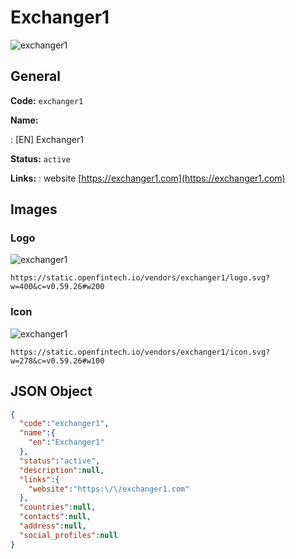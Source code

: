 
# Exchanger1 
![exchanger1](https://static.openfintech.io/vendors/exchanger1/logo.svg?w=400&c=v0.59.26#w200)  

## General 
 
**Code:** `exchanger1` 
 
**Name:** 
 
:	[EN] Exchanger1 
 
**Status:** `active` 
 
**Links:** 
: website [https://exchanger1.com](https://exchanger1.com) 
 

## Images 

### Logo 
 
![exchanger1](https://static.openfintech.io/vendors/exchanger1/logo.svg?w=400&c=v0.59.26#w200)  

```
https://static.openfintech.io/vendors/exchanger1/logo.svg?w=400&c=v0.59.26#w200
```  

### Icon 
 
![exchanger1](https://static.openfintech.io/vendors/exchanger1/icon.svg?w=278&c=v0.59.26#w100)  

```
https://static.openfintech.io/vendors/exchanger1/icon.svg?w=278&c=v0.59.26#w100
```  

## JSON Object 

```json
{
  "code":"exchanger1",
  "name":{
    "en":"Exchanger1"
  },
  "status":"active",
  "description":null,
  "links":{
    "website":"https:\/\/exchanger1.com"
  },
  "countries":null,
  "contacts":null,
  "address":null,
  "social_profiles":null
}
```  
